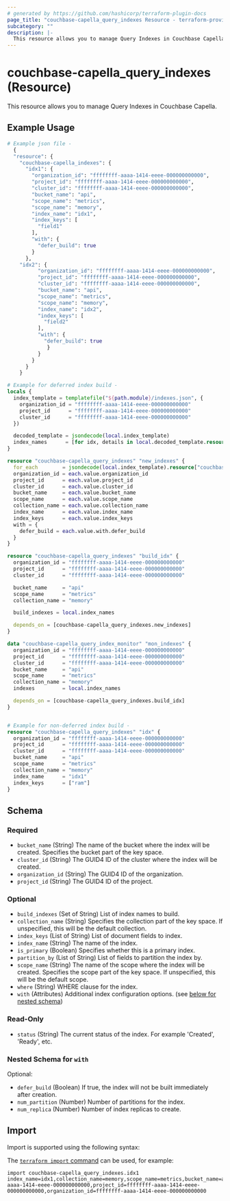 ```yaml
---
# generated by https://github.com/hashicorp/terraform-plugin-docs
page_title: "couchbase-capella_query_indexes Resource - terraform-provider-couchbase-capella"
subcategory: ""
description: |-
  This resource allows you to manage Query Indexes in Couchbase Capella.
---
```


# couchbase-capella_query_indexes (Resource)

This resource allows you to manage Query Indexes in Couchbase Capella.

## Example Usage

```terraform
# Example json file -
  {
  "resource": {
    "couchbase-capella_indexes": {
      "idx1": {
        "organization_id": "ffffffff-aaaa-1414-eeee-000000000000",
        "project_id": "ffffffff-aaaa-1414-eeee-000000000000",
        "cluster_id": "ffffffff-aaaa-1414-eeee-000000000000",
        "bucket_name": "api",
        "scope_name": "metrics",
        "scope_name": "memory",
        "index_name": "idx1",
        "index_keys": [
          "field1"
        ],
        "with": {
          "defer_build": true
        }
      },
    "idx2": {
          "organization_id": "ffffffff-aaaa-1414-eeee-000000000000",
          "project_id": "ffffffff-aaaa-1414-eeee-000000000000",
          "cluster_id": "ffffffff-aaaa-1414-eeee-000000000000",
          "bucket_name": "api",
          "scope_name": "metrics",
          "scope_name": "memory",
          "index_name": "idx2",
          "index_keys": [
            "field2"
          ],
          "with": {
            "defer_build": true
             }
          }
        }
      }
    }

# Example for deferred index build -
locals {
  index_template = templatefile("${path.module}/indexes.json", {
    organization_id = "ffffffff-aaaa-1414-eeee-000000000000"
    project_id      = "ffffffff-aaaa-1414-eeee-000000000000"
    cluster_id      = "ffffffff-aaaa-1414-eeee-000000000000"
  })

  decoded_template = jsondecode(local.index_template)
  index_names      = [for idx, details in local.decoded_template.resource["couchbase-capella_indexes"] : details.index_name]
}

resource "couchbase-capella_query_indexes" "new_indexes" {
  for_each        = jsondecode(local.index_template).resource["couchbase-capella_indexes"]
  organization_id = each.value.organization_id
  project_id      = each.value.project_id
  cluster_id      = each.value.cluster_id
  bucket_name     = each.value.bucket_name
  scope_name      = each.value.scope_name
  collection_name = each.value.collection_name
  index_name      = each.value.index_name
  index_keys      = each.value.index_keys
  with = {
    defer_build = each.value.with.defer_build
  }
}

resource "couchbase-capella_query_indexes" "build_idx" {
  organization_id = "ffffffff-aaaa-1414-eeee-000000000000"
  project_id      = "ffffffff-aaaa-1414-eeee-000000000000"
  cluster_id      = "ffffffff-aaaa-1414-eeee-000000000000"

  bucket_name     = "api"
  scope_name      = "metrics"
  collection_name = "memory"

  build_indexes = local.index_names

  depends_on = [couchbase-capella_query_indexes.new_indexes]
}

data "couchbase-capella_query_index_monitor" "mon_indexes" {
  organization_id = "ffffffff-aaaa-1414-eeee-000000000000"
  project_id      = "ffffffff-aaaa-1414-eeee-000000000000"
  cluster_id      = "ffffffff-aaaa-1414-eeee-000000000000"
  bucket_name     = "api"
  scope_name      = "metrics"
  collection_name = "memory"
  indexes         = local.index_names

  depends_on = [couchbase-capella_query_indexes.build_idx]
}


# Example for non-deferred index build -
resource "couchbase-capella_query_indexes" "idx" {
  organization_id = "ffffffff-aaaa-1414-eeee-000000000000"
  project_id      = "ffffffff-aaaa-1414-eeee-000000000000"
  cluster_id      = "ffffffff-aaaa-1414-eeee-000000000000"
  bucket_name     = "api"
  scope_name      = "metrics"
  collection_name = "memory"
  index_name      = "idx1"
  index_keys      = ["ram"]
}
```

<!-- schema generated by tfplugindocs -->
## Schema

### Required

- `bucket_name` (String) The name of the bucket where the index will be created. Specifies the bucket part of the key space.
- `cluster_id` (String) The GUID4 ID of the cluster where the index will be created.
- `organization_id` (String) The GUID4 ID of the organization.
- `project_id` (String) The GUID4 ID of the project.

### Optional

- `build_indexes` (Set of String) List of index names to build.
- `collection_name` (String) Specifies the collection part of the key space. If unspecified, this will be the default collection.
- `index_keys` (List of String) List of document fields to index.
- `index_name` (String) The name of the index.
- `is_primary` (Boolean) Specifies whether this is a primary index.
- `partition_by` (List of String) List of fields to partition the index by.
- `scope_name` (String) The name of the scope where the index will be created. Specifies the scope part of the key space. If unspecified, this will be the default scope.
- `where` (String) WHERE clause for the index.
- `with` (Attributes) Additional index configuration options. (see [below for nested schema](#nestedatt--with))

### Read-Only

- `status` (String) The current status of the index. For example 'Created', 'Ready', etc.

<a id="nestedatt--with"></a>
### Nested Schema for `with`

Optional:

- `defer_build` (Boolean) If true, the index will not be built immediately after creation.
- `num_partition` (Number) Number of partitions for the index.
- `num_replica` (Number) Number of index replicas to create.

## Import

Import is supported using the following syntax:

The [`terraform import` command](https://developer.hashicorp.com/terraform/cli/commands/import) can be used, for example:

```shell
import couchbase-capella_query_indexes.idx1 index_name=idx1,collection_name=memory,scope_name=metrics,bucket_name=api,cluster_id=ffffffff-aaaa-1414-eeee-000000000000,project_id=ffffffff-aaaa-1414-eeee-000000000000,organization_id=ffffffff-aaaa-1414-eeee-000000000000
```
